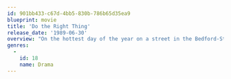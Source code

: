 ```yaml
---
id: 901bb433-c67d-4bb5-830b-786b65d35ea9
blueprint: movie
title: 'Do the Right Thing'
release_date: '1989-06-30'
overview: "On the hottest day of the year on a street in the Bedford-Stuyvesant section of Brooklyn, everyone's hate and bigotry smolders and builds until it explodes into violence."
genres:
  -
    id: 18
    name: Drama
---
```

